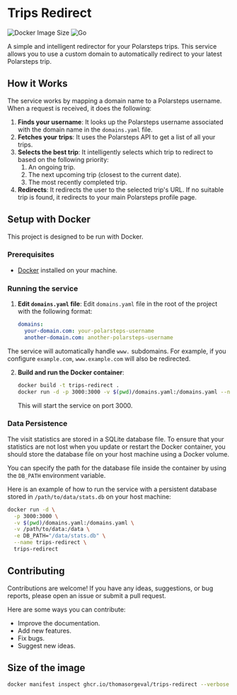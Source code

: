 # Trips Redirect

![Docker Image Size](https://img.shields.io/badge/Docker%20Image-11.5%20MB-blue)
![Go](https://img.shields.io/badge/Go-00ADD8?style=flat&logo=go&logoColor=white)

A simple and intelligent redirector for your Polarsteps trips. This service allows you to use a custom domain to automatically redirect to your latest Polarsteps trip.

## How it Works

The service works by mapping a domain name to a Polarsteps username. When a request is received, it does the following:

1.  **Finds your username**: It looks up the Polarsteps username associated with the domain name in the `domains.yaml` file.
2.  **Fetches your trips**: It uses the Polarsteps API to get a list of all your trips.
3.  **Selects the best trip**: It intelligently selects which trip to redirect to based on the following priority:
    1.  An ongoing trip.
    2.  The next upcoming trip (closest to the current date).
    3.  The most recently completed trip.
4.  **Redirects**: It redirects the user to the selected trip's URL. If no suitable trip is found, it redirects to your main Polarsteps profile page.

## Setup with Docker

This project is designed to be run with Docker.

### Prerequisites

*   [Docker](https://www.docker.com/get-started) installed on your machine.

### Running the service

1.  **Edit `domains.yaml` file**:
    Edit `domains.yaml` file in the root of the project with the following format:

    ```yaml
    domains:
      your-domain.com: your-polarsteps-username
      another-domain.com: another-polarsteps-username
    ```
The service will automatically handle `www.` subdomains. For example, if you configure `example.com`, `www.example.com` will also be redirected.

2.  **Build and run the Docker container**:

    ```bash
    docker build -t trips-redirect .
    docker run -d -p 3000:3000 -v $(pwd)/domains.yaml:/domains.yaml --name trips-redirect trips-redirect
    ```

    This will start the service on port 3000.

### Data Persistence

The visit statistics are stored in a SQLite database file. To ensure that your statistics are not lost when you update or restart the Docker container, you should store the database file on your host machine using a Docker volume.

You can specify the path for the database file inside the container by using the `DB_PATH` environment variable.

Here is an example of how to run the service with a persistent database stored in `/path/to/data/stats.db` on your host machine:

```bash
docker run -d \
  -p 3000:3000 \
  -v $(pwd)/domains.yaml:/domains.yaml \
  -v /path/to/data:/data \
  -e DB_PATH="/data/stats.db" \
  --name trips-redirect \
  trips-redirect
```

## Contributing

Contributions are welcome! If you have any ideas, suggestions, or bug reports, please open an issue or submit a pull request.

Here are some ways you can contribute:

*   Improve the documentation.
*   Add new features.
*   Fix bugs.
*   Suggest new ideas.

## Size of the image

```bash
docker manifest inspect ghcr.io/thomasorgeval/trips-redirect --verbose | jq '.[0].OCIManifest.layers[].size' | awk '{sum += $1} END {print "Total compressed size: " sum " bytes (" sum/1024/1024 " MB)"}'
```
